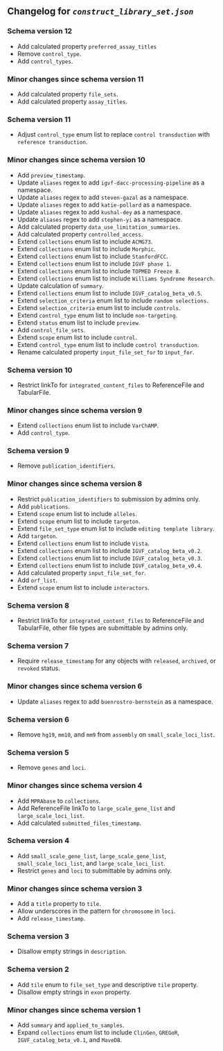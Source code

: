 ## Changelog for *`construct_library_set.json`*

### Schema version 12

* Add calculated property `preferred_assay_titles`
* Remove `control_type`.
* Add `control_types`.

### Minor changes since schema version 11

* Add calculated property `file_sets`.
* Add calculated property `assay_titles`.

### Schema version 11

* Adjust `control_type` enum list to replace `control transduction` with `reference transduction`.

### Minor changes since schema version 10

* Add `preview_timestamp`.
* Update `aliases` regex to add `igvf-dacc-processing-pipeline` as a namespace.
* Update `aliases` regex to add `steven-gazal` as a namespace.
* Update `aliases` regex to add `katie-pollard` as a namespace.
* Update `aliases` regex to add `kushal-dey` as a namespace.
* Update `aliases` regex to add `stephen-yi` as a namespace.
* Add calculated property `data_use_limitation_summaries`.
* Add calculated property `controlled_access`.
* Extend `collections` enum list to include `ACMG73`.
* Extend `collections` enum list to include `Morphic`.
* Extend `collections` enum list to include `StanfordFCC`.
* Extend `collections` enum list to include `IGVF phase 1`.
* Extend `collections` enum list to include `TOPMED Freeze 8`.
* Extend `collections` enum list to include `Williams Syndrome Research`.
* Update calculation of `summary`.
* Extend `collections` enum list to include `IGVF_catalog_beta_v0.5`.
* Extend `selection_criteria` enum list to include `random selections`.
* Extend `selection_criteria` enum list to include `controls`.
* Extend `control_type` enum list to include `non-targeting`.
* Extend `status` enum list to include `preview`.
* Add `control_file_sets`.
* Extend `scope` enum list to include `control`.
* Extend `control_type` enum list to include `control transduction`.
* Rename calculated property `input_file_set_for` to `input_for`.

### Schema version 10

* Restrict linkTo for `integrated_content_files` to ReferenceFile and TabularFile.

### Minor changes since schema version 9

* Extend `collections` enum list to include `VarChAMP`.
* Add `control_type`.

### Schema version 9

* Remove `publication_identifiers`.

### Minor changes since schema version 8

* Restrict `publication_identifiers` to submission by admins only.
* Add `publications`.
* Extend `scope` enum list to include `alleles`.
* Extend `scope` enum list to include `targeton`.
* Extend `file_set_type` enum list to include `editing template library`.
* Add `targeton`.
* Extend `collections` enum list to include `Vista`.
* Extend `collections` enum list to include `IGVF_catalog_beta_v0.2`.
* Extend `collections` enum list to include `IGVF_catalog_beta_v0.3`.
* Extend `collections` enum list to include `IGVF_catalog_beta_v0.4`.
* Add calculated property `input_file_set_for`.
* Add `orf_list`.
* Extend `scope` enum list to include `interactors`.

### Schema version 8

* Restrict linkTo for `integrated_content_files` to ReferenceFile and TabularFile, other file types are submittable by admins only.

### Schema version 7

* Require `release_timestamp` for any objects with `released`, `archived`, or `revoked` status.

### Minor changes since schema version 6

* Update `aliases` regex to add `buenrostro-bernstein` as a namespace.

### Schema version 6

* Remove `hg19`, `mm10`, and `mm9` from `assembly` on `small_scale_loci_list`.

### Schema version 5

* Remove `genes` and `loci`.

### Minor changes since schema version 4

* Add `MPRAbase` to `collections`.
* Add ReferenceFile linkTo to `large_scale_gene_list` and `large_scale_loci_list`.
* Add calculated `submitted_files_timestamp`.

### Schema version 4

* Add `small_scale_gene_list`, `large_scale_gene_list`, `small_scale_loci_list`, and `large_scale_loci_list`.
* Restrict `genes` and `loci` to submittable by admins only.

### Minor changes since schema version 3

* Add a `title` property to `tile`.
* Allow underscores in the pattern for `chromosome` in `loci`.
* Add `release_timestamp`.

### Schema version 3

* Disallow empty strings in `description`.

### Schema version 2

* Add `tile` enum to `file_set_type` and descriptive `tile` property.
* Disallow empty strings in `exon` property.

### Minor changes since schema version 1

* Add `summary` and `applied_to_samples`.
* Expand `collections` enum list to include `ClinGen`, `GREGoR`, `IGVF_catalog_beta_v0.1`, and `MaveDB`.
